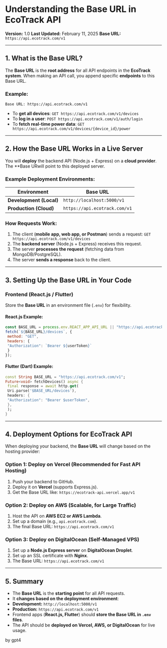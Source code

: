 # Understanding the Base URL in EcoTrack API

**Version:** 1.0
**Last Updated:** February 11, 2025
**Base URL:** `https://api.ecotrack.com/v1`

---
## 1. What is the Base URL?
The **Base URL** is the **root address** for all API endpoints in the **EcoTrack system**.
When making an API call, you append specific **endpoints** to this Base URL.
### Example:
```
Base URL: https://api.ecotrack.com/v1
```
- To **get all devices**:
 `GET https://api.ecotrack.com/v1/devices`
- To **log in a user**:
 `POST https://api.ecotrack.com/v1/auth/login`
- To **fetch real-time power data**:
 `GET https://api.ecotrack.com/v1/devices/{device_id}/power`
---
## 2. How the Base URL Works in a Live Server
You will **deploy** the backend API (Node.js + Express) on a **cloud provider**. The **Base URwill point to this deployed server.
### Example Deployment Environments:
| Environment | Base URL |
|-------------|-------------------------------|
| **Development (Local)** | `http://localhost:5000/v1` |
| **Production (Cloud)** | `https://api.ecotrack.com/v1` |
### How Requests Work:
1. The client (**mobile app, web app, or Postman**) sends a request:
 `GET https://api.ecotrack.com/v1/devices`
2. The **backend server** (Node.js + Express) receives this request.
3. The server **processes the request** (fetching data from MongoDB/PostgreSQL).
4. The server **sends a response** back to the client.
---
## 3. Setting Up the Base URL in Your Code
### Frontend (React.js / Flutter)
Store the **Base URL** in an environment file (`.env`) for flexibility.
#### React.js Example:
```js
const BASE_URL = process.env.REACT_APP_API_URL || "https://api.ecotrack.com/v1";
fetch(`${BASE_URL}/devices`, {
 method: "GET",
 headers: {
 "Authorization": `Bearer ${userToken}`
 }
});
```
#### Flutter (Dart) Example:
```dart
const String BASE_URL = "https://api.ecotrack.com/v1";
Future<void> fetchDevices() async {
 final response = await http.get(
 Uri.parse('$BASE_URL/devices'),
 headers: {
 "Authorization": "Bearer $userToken",
 },
 );
}
```
---
## 4. Deployment Options for EcoTrack API
When deploying your backend, the **Base URL** will change based on the hosting provider:
### Option 1: Deploy on Vercel (Recommended for Fast API Hosting)
1. Push your backend to GitHub.
2. Deploy it on **Vercel** (supports Express.js).
3. Get the Base URL like:
 `https://ecotrack-api.vercel.app/v1`
### Option 2: Deploy on AWS (Scalable, for Large Traffic)
1. Host the API on **AWS EC2 or AWS Lambda**.
2. Set up a domain (e.g., `api.ecotrack.com`).
3. The final Base URL:
 `https://api.ecotrack.com/v1`
### Option 3: Deploy on DigitalOcean (Self-Managed VPS)
1. Set up a **Node.js Express server** on **DigitalOcean Droplet**.
2. Set up an SSL certificate with **Nginx**.
3. The Base URL:
 `https://api.ecotrack.com/v1`
---
## 5. Summary
- The **Base URL** is the **starting point** for all API requests.
- It **changes based on the deployment environment**:
 - **Development:** `http://localhost:5000/v1`
 - **Production:** `https://api.ecotrack.com/v1`
- Frontend apps (**React.js, Flutter**) should **store the Base URL in `.env` files**.
- The API should be **deployed on Vercel, AWS, or DigitalOcean** for live usage.


by gpt4
